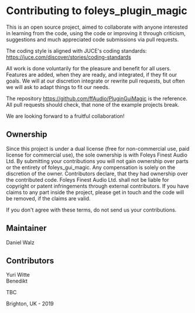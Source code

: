 Contributing to foleys_plugin_magic
===================================

This is an open source project, aimed to collaborate with anyone interested in learning from the code,
using the code or improving it through criticism, suggestions and much appreciated code submissions
via pull requests.

The coding style is aligned with JUCE's coding standards: https://juce.com/discover/stories/coding-standards

All work is done voluntarily for the pleasure and benefit for all users. Features are added, when they are ready,
and integrated, if they fit our goals.
We will at our discretion integrate or rewrite pull requests, but often we will ask to adapt things to fit our needs.

The repository https://github.com/ffAudio/PluginGuiMagic is the reference. All pull requests should check,
that none of the example projects break.

We are looking forward to a fruitful collaboration!

Ownership
---------

Since this project is under a dual license (free for non-commercial use, paid license for commercial use),
the sole ownership is with Foleys Finest Audio Ltd. By submitting your contributions you will not gain ownership
over parts or the entirety of foleys_gui_magic.
Any compensation is solely on the discretion of the owner.
Contributors declare, that they had ownership over the contributed code. Foleys Finest Audio Ltd. shall not be liable
for copyright or patent infringements through external contributors.
If you have claims to any part inside the project, please get in touch and the code will be removed, if the claims are valid.

If you don't agree with these terms, do not send us your contributions.

Maintainer
----------

Daniel Walz

Contributors
-----------

Yuri Witte    
Benedikt    

TBC


Brighton, UK - 2019


